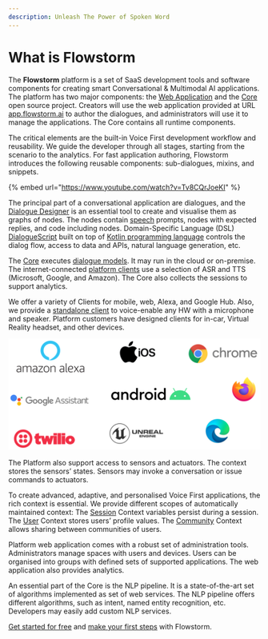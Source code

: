 ```yaml
---
description: Unleash The Power of Spoken Word
---
```


# What is Flowstorm

The **Flowstorm** platform is a set of SaaS development tools and software components for creating smart Conversational & Multimodal AI applications. The platform has two major components: the [Web Application](app/welcome.md) and the [Core](core/about-project.md) open source project. Creators will use the web application provided at URL [app.flowstorm.ai](https://app.flowstorm.ai/) to author the dialogues, and administrators will use it to manage the applications. The Core contains all runtime components.

The critical elements are the built-in Voice First development workflow and reusability. We guide the developer through all stages, starting from the scenario to the analytics. For fast application authoring, Flowstorm introduces the following reusable components: sub-dialogues, mixins, and snippets.

{% embed url="https://www.youtube.com/watch?v=Tv8CQrJoeKI" %}

The principal part of a conversational application are dialogues, and the [Dialogue Designer](app/space/design/dialogue-designer.md) is an essential tool to create and visualise them as graphs of nodes. The nodes contain [speech](model/dialogue-model-coding/basic-use-cases/speech-output.md) prompts, nodes with expected replies, and code including nodes. Domain-Specific Language \(DSL\) [DialogueScript](model/dialoguescript/) built on top of [Kotlin programming language](https://kotlinlang.org/) controls the dialog flow, access to data and APIs, natural language generation, etc.

The [Core](core/about-project.md) executes [dialogue models](model/dialogue-model-coding/building-blocks/dialogue-model.md). It may run in the cloud or on-premise. The internet-connected [platform clients](clients/introduction.md) use a selection of ASR and TTS \(Microsoft, Google, and Amazon\). The Core also collects the sessions to support analytics.

We offer a variety of  Clients for mobile, web, Alexa, and Google Hub. Also, we provide a [standalone client](clients/standalone/) to voice-enable any HW with a microphone and speaker. Platform customers have designed clients for in-car, Virtual Reality headset, and other devices. 

![](.gitbook/assets/image%20%287%29.png)

The Platform also support access to sensors and actuators. The context stores the sensors’ states. Sensors may invoke a conversation or issue commands to actuators.

To create advanced, adaptive, and personalised Voice First applications, the rich context is essential. We provide different scopes of automatically maintained context: The [Session](model/dialogue-model-coding/context-scopes/session.md) Context variables persist during a session. The [User](model/dialogue-model-coding/context-scopes/user.md) Context stores users’ profile values. The [Community](model/dialogue-model-coding/context-scopes/community.md) Context allows sharing between communities of users. 

Platform web application comes with a robust set of administration tools. Administrators manage spaces with users and devices. Users can be organised into groups with defined sets of supported applications. The web application also provides analytics. 

An essential part of the Core is the NLP pipeline. It is a state-of-the-art set of algorithms implemented as set of web services. The NLP pipeline offers different algorithms, such as intent, named entity recognition, etc. Developers may easily add custom NLP services.

[Get started for free](https://promethist.app/#!/signup) and [make your first steps](quick-start.md) with Flowstorm.

